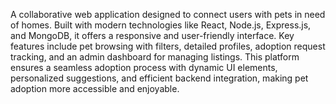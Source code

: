 A collaborative web application designed to connect users with pets in need of homes. Built with modern technologies like React, Node.js, Express.js, and MongoDB, it offers a responsive and user-friendly interface. Key features include pet browsing with filters, detailed profiles, adoption request tracking, and an admin dashboard for managing listings. This platform ensures a seamless adoption process with dynamic UI elements, personalized suggestions, and efficient backend integration, making pet adoption more accessible and enjoyable.
